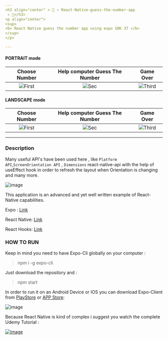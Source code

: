 ```yaml
---
<h3 align="center" > 👋 ⚛️ React-Native-guess-the-number-app
 ⚛️ 👋</h3>
<p align="center"> 
<sup>
<b> React Native guess the number app using expo SDK 37 </b> 
</sup>  
</p> 

---
```


#### PORTRAIT mode

| Choose Number | Help computer Guess The Number | Game Over
|:-:|:-:|:-:|
| ![First](https://user-images.githubusercontent.com/20374208/82949639-9e76d280-9fac-11ea-94e0-a0d1be4f6816.png) | ![Sec](https://user-images.githubusercontent.com/20374208/82949642-a0409600-9fac-11ea-89e7-70aed7c6919e.png) | ![Third](https://user-images.githubusercontent.com/20374208/82949646-a0d92c80-9fac-11ea-85fd-42f64fd906cd.png) |

#### LANDSCAPE mode

| Choose Number | Help computer Guess The Number | Game Over
|:-:|:-:|:-:|
| ![First](https://user-images.githubusercontent.com/20374208/82950333-c9155b00-9fad-11ea-8daf-2c912da25cdc.png) | ![Sec](https://user-images.githubusercontent.com/20374208/82950335-ca468800-9fad-11ea-8bfc-fd092af83016.png) | ![Third](https://user-images.githubusercontent.com/20374208/82950337-cadf1e80-9fad-11ea-9799-2eafc0db1133.png) |


---

### Description 

Many useful API's have been used here , like `Platform API`,`ScreenOrientation API` , `Dimensions` react-native-api with
the help of useEffect hook in order to refresh the layout when Orientation is changing and many more.

![image](https://user-images.githubusercontent.com/20374208/82950589-37f2b400-9fae-11ea-8fda-7b4f4fb6fbc9.png)

This application is an advanced and yet well written example of React-Native capabilities.

Expo : [Link](https://docs.expo.io/guides/)

React Native: [Link](https://reactnative.dev/docs/getting-started)

React Hooks: [Link](https://reactjs.org/docs/hooks-reference.html)

### HOW TO RUN

Keep in mind you need to have Expo-Cli globally on your computer : 

>npm i -g expo-cli

Just download the repository and : 

>npm start

In order to run it on an Android Device or IOS you can download Expo-Client from [PlayStore](https://play.google.com/store/apps/details?id=host.exp.exponent&hl=en) or [APP Store](https://apps.apple.com/us/app/expo-client/id982107779):

![image](https://user-images.githubusercontent.com/20374208/82951086-34136180-9faf-11ea-8ca4-d5ddbe2bc029.png)


Because React Native is kind of complex i suggest you watch the complete Udemy Tutorial :

[![image](https://user-images.githubusercontent.com/20374208/82951181-6329d300-9faf-11ea-94b3-5306a0b3ef90.png)](https://www.udemy.com/course/react-native-the-practical-guide/)
